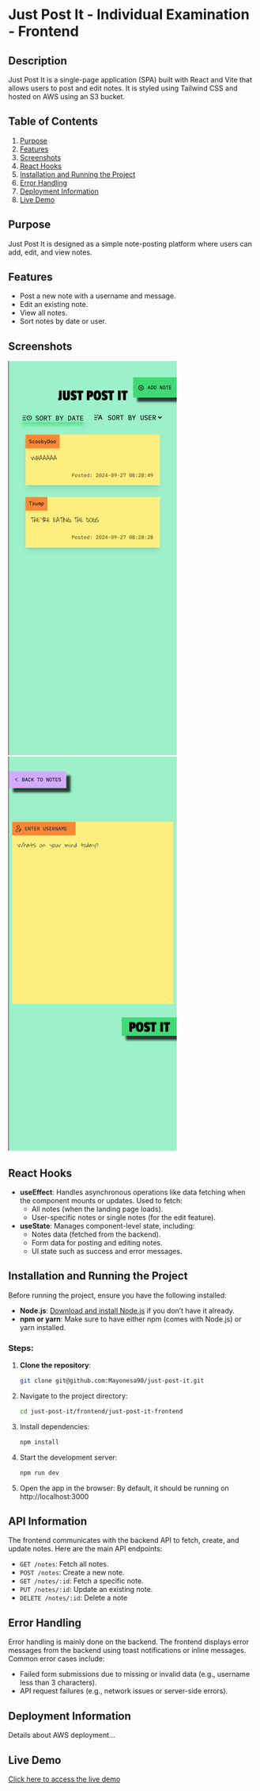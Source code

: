 # Just Post It - Individual Examination - Frontend

## Description
Just Post It is a single-page application (SPA) built with React and Vite that allows users to post and edit notes. It is styled using Tailwind CSS and hosted on AWS using an S3 bucket. 

## Table of Contents
1. [Purpose](#purpose)
2. [Features](#features)
3. [Screenshots](#screenshots)
4. [React Hooks](#react-hooks)
5. [Installation and Running the Project](#installation-and-running-the-project)
6. [Error Handling](#error-handling)
7. [Deployment Information](#deployment-information)
8. [Live Demo](#live-demo)

## Purpose
Just Post It is designed as a simple note-posting platform where users can add, edit, and view notes.

## Features
- Post a new note with a username and message.
- Edit an existing note.
- View all notes.
- Sort notes by date or user.

## Screenshots
![Landing Page](./src/assets/Screenshot-landing-page.png)
![Add Note Page](./src/assets/Screenshot-add-note-page.png)

## React Hooks
- **useEffect**: Handles asynchronous operations like data fetching when the component mounts or updates. Used to fetch:
   - All notes (when the landing page loads).
   - User-specific notes or single notes (for the edit feature).
- **useState**: Manages component-level state, including:
   - Notes data (fetched from the backend).
   - Form data for posting and editing notes.
   - UI state such as success and error messages.

## Installation and Running the Project
Before running the project, ensure you have the following installed:
- **Node.js**: [Download and install Node.js](https://nodejs.org/) if you don’t have it already.
- **npm or yarn**: Make sure to have either npm (comes with Node.js) or yarn installed.

### Steps:
1. **Clone the repository**:
   ```bash
   git clone git@github.com:Mayonesa90/just-post-it.git

2. Navigate to the project directory:
   ```bash
   cd just-post-it/frontend/just-post-it-frontend

3. Install dependencies:
   ```bash
   npm install

4. Start the development server:
   ```bash
   npm run dev

5.	Open the app in the browser:
   By default, it should be running on http://localhost:3000

## API Information
The frontend communicates with the backend API to fetch, create, and update notes. Here are the main API endpoints:
- `GET /notes`: Fetch all notes.
- `POST /notes`: Create a new note.
- `GET /notes/:id`: Fetch a specific note.
- `PUT /notes/:id`: Update an existing note.
- `DELETE /notes/:id`: Delete a note

## Error Handling
Error handling is mainly done on the backend. The frontend displays error messages from the backend using toast notifications or inline messages. Common error cases include:
- Failed form submissions due to missing or invalid data (e.g., username less than 3 characters).
- API request failures (e.g., network issues or server-side errors).

## Deployment Information
Details about AWS deployment...

## Live Demo
[Click here to access the live demo](http://just-post-it.s3-website.eu-north-1.amazonaws.com)

